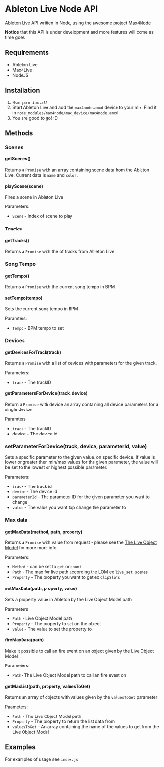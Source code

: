 # Ableton Live Node API

Ableton Live API written in Node, using the awesome project [Max4Node](https://github.com/alpacaaa/max4node)

**Notice** that this API is under development and more features will come as time goes

## Requirements

- Ableton Live
- Max4Live
- NodeJS

## Installation

1. Run `yarn install`
2. Start Ableton Live and add the `max4node.amxd` device to your mix. Find it in `node_modules/max4node/max_device/max4node.amxd`
3. You are good to go! :D

## Methods

### Scenes

#### getScenes()

Returns a `Promise` with an array containing scene data from the Ableton Live.
Current data is `name` and `color`. 

#### playScene(scene)

Fires a scene in Ableton Live

Parameters:

- `Scene` - Index of scene to play 

### Tracks

#### getTracks()

Returns a `Promise` with the of tracks from Ableton Live

### Song Tempo

#### getTempo()

Returns a `Promise` with the current song tempo in BPM

#### setTempo(tempo)

Sets the current song tempo in BPM

Paramters:

- `Tempo` - BPM tempo to set

### Devices

#### getDevicesForTrack(track)

Returns a `Promise` with a list of devices with parameters for the given track.

Parameters:

- `track` - The trackID

#### getParametersForDevice(track, device)

Return a `Promise` with device an array containing all device parameters for a single device

Paramters

- `track` - The trackID
- device - The device id

### setParameterForDevice(track, device, parameterId, value)

Sets a specific parameter to the given value, on specific device. If value is lower or greater then min/max values for the given parameter, the value will be set to the lowest or highest possible parameter.

Parameters:

- `track` - The track id
- `device` - The device id
- `parameterId` - The parameter ID for the given parameter you want to change
- `value` - The value you want top change the parameter to

### Max data

#### getMaxData(method, path, property)

Returns a `Promise` with value from request - please see the [The Live Object Model](https://docs.cycling74.com/max7/vignettes/live_object_model) for more more info.

Parameters:

- `Method` - can be set to `get` or `count`
- `Path` - The max for live path according the [LOM](https://docs.cycling74.com/max7/vignettes/live_object_model) ex `live_set scenes`
- `Property` - The property you want to get ex `ClipSlots`

#### setMaxData(path, property,  value)

Sets a property value in Ableton by the Live Object Model path

Parameters

- `Path` - Live Object Model path
- `Property` - The property to set on the object
- `Value` - The value to set the property to

#### fireMaxData(path)

Make it possible to call an fire event on an object given by the Live Object Model

Parameters:

- `Path`- The Live Object Model path to call an fire event on

#### getMaxList(path, property, valuesToGet) 

Returns an array of objects with values given by the `valuesToGet` parameter

Paameters:

- `Path` - The Live Object Model path
- `Property` - The property to return the list data from
- `valuesToGet` - An array containing the name of the values to get from the Live Object Model

## Examples

For examples of usage see `index.js`
